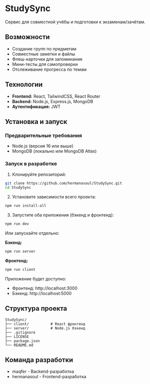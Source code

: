 # StudySync

Сервис для совместной учёбы и подготовки к экзаменам/зачётам.

## Возможности

- Создание групп по предметам
- Совместные заметки и файлы
- Флеш-карточки для запоминания
- Мини-тесты для самопроверки
- Отслеживание прогресса по темам

## Технологии

- **Frontend:** React, TailwindCSS, React Router
- **Backend:** Node.js, Express.js, MongoDB
- **Аутентификация:** JWT

## Установка и запуск

### Предварительные требования
- Node.js (версия 16 или выше)
- MongoDB (локально или MongoDB Atlas)

### Запуск в разработке

1. Клонируйте репозиторий:
```bash
git clone https://github.com/hermanasoul/StudySync.git
cd StudySync
```

2. Установите зависимости всего проекта:
```bash
npm run install-all
```


3. Запустите оба приложения (бэкенд и фронтенд):
```bash
npm run dev
```

Или запускайте отдельно:

**Бэкенд:**
```bash
npm run server
```

**Фронтенд:**
```bash
npm run client
```

Приложение будет доступно:
- Фронтенд: http://localhost:3000
- Бэкенд: http://localhost:5000

## Структура проекта

```
StudySync/
├── client/          # React фронтенд
├── server/          # Node.js бэкенд
├── .gitignore
├── LICENSE
├── package.json
└── README.md
```

## Команда разработки

- maqfer - Backend-разработка
- hermanasoul - Frontend-разработка